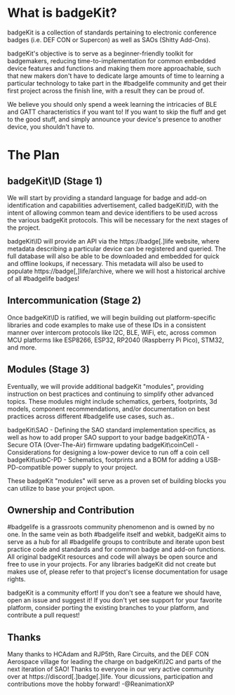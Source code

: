 # What is badgeKit?
badgeKit is a collection of standards pertaining to electronic conference badges (i.e. DEF CON or Supercon) as well as SAOs (Shitty Add-Ons).

badgeKit's objective is to serve as a beginner-friendly toolkit for badgemakers, reducing time-to-implementation for common embedded device features and functions and making them more approachable, such that new makers don't have to dedicate large amounts of time to learning a particular technology to take part in the #badgelife community and get their first project across the finish line, with a result they can be proud of.

We believe you should only spend a week learning the intricacies of BLE and GATT characteristics if you want to! If you want to skip the fluff and get to the good stuff, and simply announce your device's presence to another device, you shouldn't have to.

# The Plan
## badgeKit\ID (Stage 1)
We will start by providing a standard language for badge and add-on identification and capabilities advertisement, called badgeKit\ID, with the intent of allowing common team and device identifiers to be used across the various badgeKit protocols. This will be necessary for the next stages of the project.

badgeKit\ID will provide an API via the https://badge[.]life website, where metadata describing a particular device can be registered and queried. The full database will also be able to be downloaded and embedded for quick and offline lookups, if necessary. This metadata will also be used to populate https://badge[,]life/archive, where we will host a historical archive of all #badgelife badges!

## Intercommunication (Stage 2)
Once badgeKit\ID is ratified, we will begin building out platform-specific libraries and code examples to make use of these IDs in a consistent manner over intercom protocols like I2C, BLE, WiFi, etc, across common MCU platforms like ESP8266, ESP32, RP2040 (Raspberry Pi Pico), STM32, and more.

## Modules (Stage 3)
Eventually, we will provide additional badgeKit "modules", providing instruction on best practices and continuing to simplify other advanced topics. These modules might include schematics, gerbers, footprints, 3d models, component recommendations, and/or documentation on best practices across different #badgelife use cases, such as..

badgeKit\SAO - Defining the SAO standard implementation specifics, as well as how to add proper SAO support to your badge
badgeKit\OTA - Secure OTA (Over-The-Air) firmware updating
badgeKit\coinCell - Considerations for designing a low-power device to run off a coin cell
badgeKit\usbC-PD - Schematics, footprints and a BOM for adding a USB-PD-compatible power supply to your project.

These badgeKit "modules" will serve as a proven set of building blocks you can utilize to base your project upon.

## Ownership and Contribution
#badgelife is a grassroots community phenomenon and is owned by no one. In the same vein as both #badgelife itself and webkit, badgeKit aims to serve as a hub for all #badgelife groups to contribute and iterate upon best practice code and standards and for common badge and add-on functions. All original badgeKit resources and code will always be open source and free to use in your projects. For any libraries badgeKit did not create but makes use of, please refer to that project's license documentation for usage rights.

badgeKit is a community effort! If you don't see a feature we should have, open an issue and suggest it! If you don't yet see support for your favorite platform, consider porting the existing branches to your platform, and contribute a pull request!

## Thanks
Many thanks to HCAdam and RJP5th, Rare Circuits, and the DEF CON Aerospace village for leading the charge on badgeKit\I2C and parts of the next iteration of SAO!
Thanks to everyone in our very active community over at https://discord[.]badge[.]life. Your dicussions, participation and contributions move the hobby forward!
-@ReanimationXP
